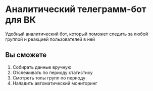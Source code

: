 # Аналитический телеграмм-бот для ВК

Удобный аналитический бот, который поможет следить за любой группой и реакцией пользователей в ней

## Вы сможете
1. Собирать данные вручную 
2. Отслеживать по периоду статистику 
3. Смотреть топы групп по периоду
4. Наладить автоматический мониторинг 


